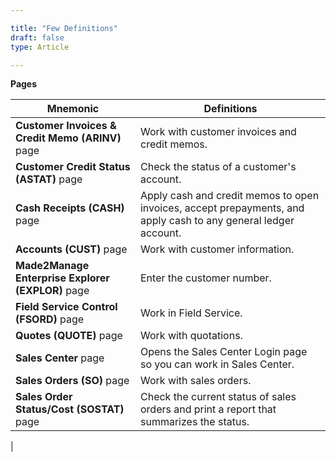 ```yaml
---

title: "Few Definitions"
draft: false
type: Article

---
```


**Pages**

| Mnemonic                                          | Definitions                                                                                                     |
|---------------------------------------------------|-----------------------------------------------------------------------------------------------------------------|
| **Customer Invoices & Credit Memo (ARINV)** page  | Work with customer invoices and credit memos.                                                                   |
| **Customer Credit Status (ASTAT)** page           | Check the status of a customer's account.                                                                       |
| **Cash Receipts (CASH)** page                     | Apply cash and credit memos to open invoices, accept prepayments, and apply cash to any general ledger account. |
| **Accounts (CUST)** page                          | Work with customer information.                                                                                 |
| **Made2Manage Enterprise Explorer (EXPLOR)** page | Enter the customer number.                                                                                      |
| **Field Service Control (FSORD)** page            | Work in Field Service.                                                                                          |
| **Quotes (QUOTE)** page                           | Work with quotations.                                                                                           |
| **Sales Center** page                             | Opens the Sales Center Login page so you can work in Sales Center.                                              |
| **Sales Orders (SO)** page                        |  Work with sales orders.                                                                                        |
| **Sales Order Status/Cost (SOSTAT)** page         | Check the current status of sales orders and print a report that summarizes the status.                         |
|